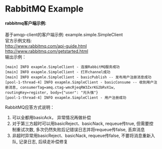 # RabbitMQ Example
   #### rabbitmq客户端示例:
   基于amqp-client的客户端示例: example.simple.SimpleClient   
   官方示例文档:   
        http://www.rabbitmq.com/api-guide.html  
        http://www.rabbitmq.com/getstarted.html  
   输出示例：
   ```
   [main] INFO exapmle.SimpleClient - 连接RabbitMQ服务成功
   [main] INFO exapmle.SimpleClient - 打开channel成功
   [main] INFO exapmle.SimpleClient - basicPublish -- 发布用户注册消息成功
   [pool-1-thread-4] INFO exapmle.SimpleClient - basicConsume -- 收到用户注册消息, consumerTag=amq.ctag-wmcRjeqRW3ZxrKG2bRvX1w, routingKey=register, body={"user": "光头强"}
   [pool-1-thread-4] INFO exapmle.SimpleClient - 用户注册成功
   ```
     
RabbitMQ应答方式说明：
1. 可以全都用basicAck， 异常情况再做补偿
2. 对于第三方超时可以用basicReject、basicNack, requeue传true, 但需要控制重试次数, 多次仍然失败后记错误日志并将requeue传false, 丢弃消息
3. 非超时异常用basicReject、basicNack, requeue传false, 不要将消息重新入队, 记录日志, 后续走补偿修复
